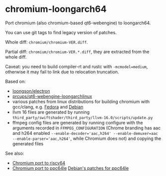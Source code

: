 # chromium-loongarch64

Port chromium (also chromium-based qt6-webengine) to loongarch64.

You can use git tags to find legacy version of patches.

Whole diff: `chromium/chromium-VER.diff`.

Partial diff: `chromium/chromium-VER.*.diff`, they are extracted from the whole diff.

Caveat: you need to build compiler-rt and rustc with `-mcmodel=medium`, otherwise it may fail to link due to relocation truncation.

Based on:

- [loongson/electron](https://github.com/loongson/electron/)
- [prcups/qt6-webengine-loongarchlinux](https://github.com/prcups/qt6-webengine-loongarchlinux/)
- various patches from linux distributions for building chromium with gcc/clang, e.g. [Fedora](https://src.fedoraproject.org/rpms/chromium/tree/rawhide) and [Debian](https://salsa.debian.org/chromium-team/chromium/-/tree/master/debian/patches?ref_type=heads)
- llvm 16 files are generated by running `third_party/swiftshader/third_party/llvm-16.0/scripts/update.py`
- ffmpeg config files are generated by running configure with the arguments recorded in `FFMPEG_CONFIGURATION` (Chrome branding has aac and h264 enabled `--enable-decoder='aac,h264' --enable-demuxer=aac --enable-parser='aac,h264'`, while Chromium does not) and copying the generated files

See also:

- [Chromium port to riscv64](https://github.com/felixonmars/archriscv-packages/tree/master/chromium)
- [Chromium port to ppc64le](https://gitlab.com/chromium-ppc64le/chromium-ppc64le) [Debian's patches for ppc64le](https://salsa.debian.org/chromium-team/chromium/-/tree/master/debian/patches/ppc64le?ref_type=heads)
